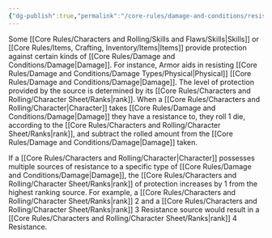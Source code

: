 ```yaml
---
{"dg-publish":true,"permalink":"/core-rules/damage-and-conditions/resistances/"}
---
```


Some [[Core Rules/Characters and Rolling/Skills and Flaws/Skills\|Skills]] or [[Core Rules/Items, Crafting, Inventory/Items\|Items]] provide protection against certain kinds of [[Core Rules/Damage and Conditions/Damage\|Damage]]. For instance, Armor aids in resisting [[Core Rules/Damage and Conditions/Damage Types/Physical\|Physical]] [[Core Rules/Damage and Conditions/Damage\|Damage]]. The level of protection provided by the source is determined by its [[Core Rules/Characters and Rolling/Character Sheet/Ranks\|rank]]. When a [[Core Rules/Characters and Rolling/Character\|Character]] takes [[Core Rules/Damage and Conditions/Damage\|Damage]] they have a resistance to, they roll 1 die, according to the [[Core Rules/Characters and Rolling/Character Sheet/Ranks\|rank]], and subtract the rolled amount from the [[Core Rules/Damage and Conditions/Damage\|Damage]] taken.

If a [[Core Rules/Characters and Rolling/Character\|Character]] possesses multiple sources of resistance to a specific type of [[Core Rules/Damage and Conditions/Damage\|Damage]], the [[Core Rules/Characters and Rolling/Character Sheet/Ranks\|rank]] of protection increases by 1 from the highest ranking source. For example, a [[Core Rules/Characters and Rolling/Character Sheet/Ranks\|rank]] 2 and a [[Core Rules/Characters and Rolling/Character Sheet/Ranks\|rank]] 3 Resistance source would result in a [[Core Rules/Characters and Rolling/Character Sheet/Ranks\|rank]] 4 Resistance.